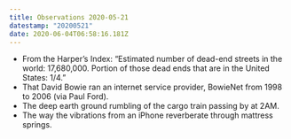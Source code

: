```yaml
---
title: Observations 2020-05-21
datestamp: "20200521"
date: 2020-06-04T06:58:16.181Z
---
```

- From the Harper’s Index: “Estimated number of dead-end streets in the world: 17,680,000. Portion of those dead ends that are in the United States: 1/4.”
- That David Bowie ran an internet service provider, BowieNet from 1998 to 2006 (via Paul Ford).
- The deep earth ground rumbling of the cargo train passing by at 2AM.
- The way the vibrations from an iPhone reverberate through mattress springs.